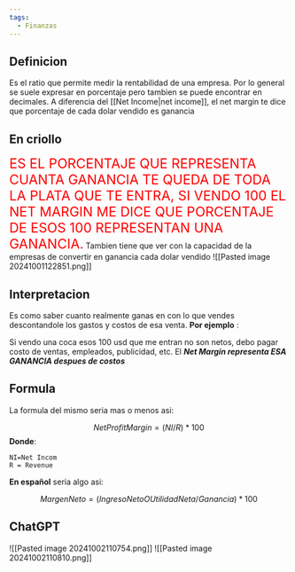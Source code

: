 ```yaml
---
tags:
  - Finanzas
---
```

## Definicion
Es el ratio que permite medir la rentabilidad de una empresa. Por lo general se suele expresar en porcentaje pero tambien se puede encontrar en decimales. A diferencia del [[Net Income|net income]], el net margin te dice que porcentaje de cada dolar vendido es ganancia

## En criollo

<font color="red" size=5>ES EL PORCENTAJE QUE REPRESENTA CUANTA GANANCIA TE QUEDA DE TODA LA PLATA QUE TE ENTRA, SI VENDO 100 EL NET MARGIN ME DICE QUE PORCENTAJE DE ESOS 100 REPRESENTAN UNA GANANCIA.</font>
Tambien tiene que ver con la capacidad de la empresas de convertir en ganancia cada dolar vendido
![[Pasted image 20241001122851.png]]

## Interpretacion
Es como saber cuanto realmente ganas en   con lo que vendes descontandole los gastos y costos de esa venta. **Por ejemplo** :

Si vendo una coca esos 100 usd que me entran no son netos, debo pagar costo de ventas, empleados, publicidad, etc. El ***Net Margin representa ESA GANANCIA despues de costos***

## Formula
La formula del mismo seria mas o menos asi:

$$
Net ProfitMargin=(NI/R)*100
$$
**Donde**:

	NI=Net Incom
	R = Revenue

**En español** seria algo asi:

$$
Margen Neto=(Ingreso Neto O Utilidad Neta/Ganancia)*100
$$

## ChatGPT
![[Pasted image 20241002110754.png]]
![[Pasted image 20241002110810.png]]
